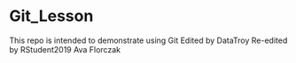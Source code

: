 # Git_Lesson
This repo is intended to demonstrate using Git
Edited by DataTroy
Re-edited by RStudent2019
Ava Florczak
